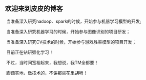 ## 欢迎来到皮皮的博客

​	当准备深入研究hadoop、spark的时候，开始参与机器学习模型的开发;

​	当准备深入研究机器学习的时候，开始参与图像识别的项目研发；

​	当准备深入研究CV技术的时候，开始参与游戏胜率模型的项目开发；

​	目前正在钻研强化学习！

​	不过，当时间宽裕起来，我想说，我TM全都要！

​	脚踏实地，做技术的，不讲那些花里胡哨！



